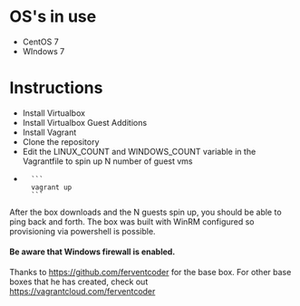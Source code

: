 # OS's in use
* CentOS 7
* WIndows 7

# Instructions
* Install Virtualbox
* Install Virtualbox Guest Additions 
* Install Vagrant
* Clone the repository
* Edit the LINUX_COUNT and WINDOWS_COUNT variable in the Vagrantfile to spin up N number of guest vms
*       ```
        vagrant up
        ```

After the box downloads and the N guests spin up, you should be able to ping back and forth. The box was built with WinRM configured so provisioning via powershell is possible.
#### Be aware that Windows firewall is enabled.

Thanks to <https://github.com/ferventcoder> for the base box.
For other base boxes that he has created, check out <https://vagrantcloud.com/ferventcoder>
